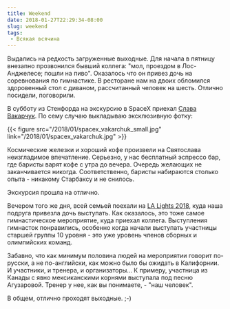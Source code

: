 ```yaml
---
title: Weekend
date: 2018-01-27T22:29:34-08:00
slug: weekend
tags:
 - Всякая всячина
---
```


Выдались на редкость загруженные выходные. Для начала в пятницу внезапно
прозвонился бывший коллега: "мол, проездом в Лос-Анджелесе; пошли на пиво".
Оказалось что он привез дочь на соревнования по гимнастике. В ресторане нам
на двоих обломился здоровенный стол с диваном, рассчитанный человек на шесть.
Отлично посидели, поговорили.

В субботу из Стенфорда на экскурсию в SpaceX приехал [Слава Вакарчук](
https://twitter.com/s_vakarchuk). По сему случаю выкладываю эксклюзивную фотку:

{{< figure src="/2018/01/spacex_vakarchuk_small.jpg" link="/2018/01/spacex_vakarchuk.jpg" >}}

Космические железки и хороший кофе произвели на Святослава неизгладимое
впечатление. Серьезно, у нас бесплатный эспрессо бар, где баристы варят кофе с
утра до вечера. Очередь желающих не заканчивается никогда. Соответственно,
баристы набираются столько опыта - никакому Старбаксу и не снилось.

Экскурсия прошла на отлично. 

Вечером того же дня, всей семьей поехали на [LA Lights 2018](
http://lalightsmeet.com/), куда наша подруга привезла дочь выступать. Как
оказалось, это тоже самое гимнастическое мероприятие, куда приехал коллега.
Выступления гимнасток понравились, особенно когда начали выступать участницы
старшей группы 10 уровня - это уже уровень членов сборных и олимпийских команд.

Забавно, что как минимум половина людей на мероприятии говорит по-русски, а не
по-английски, как можно было бы ожидать в Калифорнии. И участники, и тренера,
и организаторы... К примеру, участница из Канады с явно мексиканскими корнями
выступала под песню Агузаровой. Тренер у нее, как вы понимаете, - "наш человек".

В общем, отлично проходят выходные. ;-)

<!--more-->
